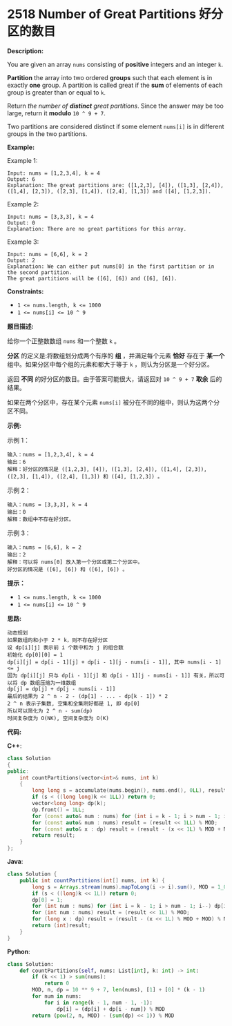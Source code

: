 # 2518 Number of Great Partitions 好分区的数目

__Description:__

You are given an array `nums` consisting of __positive__ integers and an integer `k`.

__Partition__ the array into two ordered __groups__ such that each element is in exactly __one__ group. A partition is called great if the __sum__ of elements of each group is greater than or equal to `k`.

Return _the number of __distinct__ great partitions_. Since the answer may be too large, return it __modulo__ `10 ^ 9 + 7`.

Two partitions are considered distinct if some element `nums[i]` is in different groups in the two partitions.

__Example:__

Example 1:

```text
Input: nums = [1,2,3,4], k = 4
Output: 6
Explanation: The great partitions are: ([1,2,3], [4]), ([1,3], [2,4]), ([1,4], [2,3]), ([2,3], [1,4]), ([2,4], [1,3]) and ([4], [1,2,3]).
```

Example 2:

```text
Input: nums = [3,3,3], k = 4
Output: 0
Explanation: There are no great partitions for this array.
```

Example 3:

```text
Input: nums = [6,6], k = 2
Output: 2
Explanation: We can either put nums[0] in the first partition or in the second partition.
The great partitions will be ([6], [6]) and ([6], [6]).
```

__Constraints:__

- `1 <= nums.length, k <= 1000`
- `1 <= nums[i] <= 10 ^ 9`

__题目描述:__

给你一个正整数数组 `nums` 和一个整数 `k` 。

__分区__ 的定义是:将数组划分成两个有序的 __组__ ，并满足每个元素 __恰好__ 存在于 __某一个__ 组中。如果分区中每个组的元素和都大于等于 `k` ，则认为分区是一个好分区。

返回 __不同__ 的好分区的数目。由于答案可能很大，请返回对 `10 ^ 9 + 7` __取余__ 后的结果。

如果在两个分区中，存在某个元素 `nums[i]` 被分在不同的组中，则认为这两个分区不同。

__示例:__

示例 1：

```text
输入：nums = [1,2,3,4], k = 4
输出：6
解释：好分区的情况是 ([1,2,3], [4]), ([1,3], [2,4]), ([1,4], [2,3]), ([2,3], [1,4]), ([2,4], [1,3]) 和 ([4], [1,2,3]) 。
```

示例 2：

```text
输入：nums = [3,3,3], k = 4
输出：0
解释：数组中不存在好分区。
```

示例 3：

```text
输入：nums = [6,6], k = 2
输出：2
解释：可以将 nums[0] 放入第一个分区或第二个分区中。
好分区的情况是 ([6], [6]) 和 ([6], [6]) 。
```

__提示：__

- `1 <= nums.length, k <= 1000`
- `1 <= nums[i] <= 10 ^ 9`

__思路:__

```text
动态规划
如果数组的和小于 2 * k，则不存在好分区
设 dp[i][j] 表示前 i 个数中和为 j 的组合数
初始化 dp[0][0] = 1
dp[i][j] = dp[i - 1][j] + dp[i - 1][j - nums[i - 1]], 其中 nums[i - 1] <= j
因为 dp[i][j] 只与 dp[i - 1][j] 和 dp[i - 1][j - nums[i - 1]] 有关，所以可以将 dp 数组压缩为一维数组
dp[j] = dp[j] + dp[j - nums[i - 1]]
最后的结果为 2 ^ n - 2 - (dp[1] - ... - dp[k - 1]) * 2
2 ^ n 表示子集数, 空集和全集刚好都是 1, 即 dp[0]
所以可以简化为 2 ^ n - sum(dp)
时间复杂度为 O(NK), 空间复杂度为 O(K)
```

__代码:__

__C++__:

```C++
class Solution 
{
public:
    int countPartitions(vector<int>& nums, int k) 
    {
        long long s = accumulate(nums.begin(), nums.end(), 0LL), result = 1LL, MOD = 1e9 + 7;
        if (s < ((long long)k << 1LL)) return 0;
        vector<long long> dp(k);
        dp.front() = 1LL;
        for (const auto& num : nums) for (int i = k - 1; i > num - 1; i--) dp[i] = (dp[i] + dp[i - num]) % MOD;
        for (const auto& num : nums) result = (result << 1LL) % MOD;
        for (const auto& x : dp) result = (result - (x << 1L) % MOD + MOD) % MOD;
        return result;
    }
};
```

__Java__:

```Java
class Solution {
    public int countPartitions(int[] nums, int k) {
        long s = Arrays.stream(nums).mapToLong(i -> i).sum(), MOD = 1_000_000_007, dp[] = new long[k], result = 1L;
        if (s < ((long)k << 1L)) return 0;
        dp[0] = 1;
        for (int num : nums) for (int i = k - 1; i > num - 1; i--) dp[i] = (dp[i] + dp[i - num]) % MOD;
        for (int num : nums) result = (result << 1L) % MOD;
        for (long x : dp) result = (result - (x << 1L) % MOD + MOD) % MOD;
        return (int)result;
    }
}
```

__Python__:

```Python
class Solution:
    def countPartitions(self, nums: List[int], k: int) -> int:
        if (k << 1) > sum(nums):
            return 0
        MOD, n, dp = 10 ** 9 + 7, len(nums), [1] + [0] * (k - 1)
        for num in nums:
            for i in range(k - 1, num - 1, -1):
                dp[i] = (dp[i] + dp[i - num]) % MOD
        return (pow(2, n, MOD) - (sum(dp) << 1)) % MOD
```
